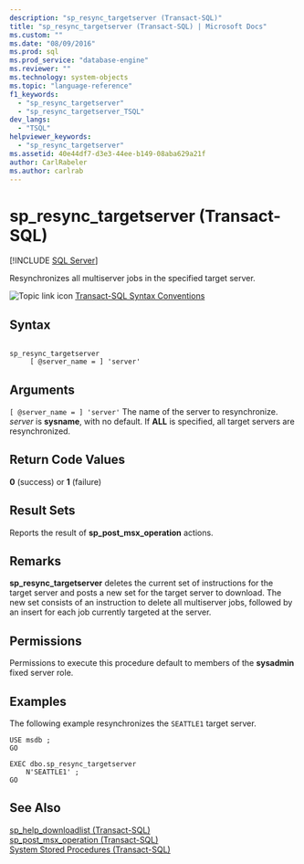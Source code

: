 ```yaml
---
description: "sp_resync_targetserver (Transact-SQL)"
title: "sp_resync_targetserver (Transact-SQL) | Microsoft Docs"
ms.custom: ""
ms.date: "08/09/2016"
ms.prod: sql
ms.prod_service: "database-engine"
ms.reviewer: ""
ms.technology: system-objects
ms.topic: "language-reference"
f1_keywords: 
  - "sp_resync_targetserver"
  - "sp_resync_targetserver_TSQL"
dev_langs: 
  - "TSQL"
helpviewer_keywords: 
  - "sp_resync_targetserver"
ms.assetid: 40e44df7-d3e3-44ee-b149-08aba629a21f
author: CarlRabeler
ms.author: carlrab
---
```

# sp_resync_targetserver (Transact-SQL)
[!INCLUDE [SQL Server](../../includes/applies-to-version/sqlserver.md)]

  Resynchronizes all multiserver jobs in the specified target server.  
  
 ![Topic link icon](../../database-engine/configure-windows/media/topic-link.gif "Topic link icon") [Transact-SQL Syntax Conventions](../../t-sql/language-elements/transact-sql-syntax-conventions-transact-sql.md)  
  
## Syntax  
  
```  
  
sp_resync_targetserver  
     [ @server_name = ] 'server'  
```  
  
## Arguments  
`[ @server_name = ] 'server'`
 The name of the server to resynchronize. *server* is **sysname**, with no default. If **ALL** is specified, all target servers are resynchronized.  
  
## Return Code Values  
 **0** (success) or **1** (failure)  
  
## Result Sets  
 Reports the result of **sp_post_msx_operation** actions.  
  
## Remarks  
 **sp_resync_targetserver** deletes the current set of instructions for the target server and posts a new set for the target server to download. The new set consists of an instruction to delete all multiserver jobs, followed by an insert for each job currently targeted at the server.  
  
## Permissions  
 Permissions to execute this procedure default to members of the **sysadmin** fixed server role.  
  
## Examples  
 The following example resynchronizes the `SEATTLE1` target server.  
  
```  
USE msdb ;  
GO  
  
EXEC dbo.sp_resync_targetserver  
    N'SEATTLE1' ;  
GO  
```  
  
## See Also  
 [sp_help_downloadlist &#40;Transact-SQL&#41;](../../relational-databases/system-stored-procedures/sp-help-downloadlist-transact-sql.md)   
 [sp_post_msx_operation &#40;Transact-SQL&#41;](../../relational-databases/system-stored-procedures/sp-post-msx-operation-transact-sql.md)   
 [System Stored Procedures &#40;Transact-SQL&#41;](../../relational-databases/system-stored-procedures/system-stored-procedures-transact-sql.md)  
  
  
